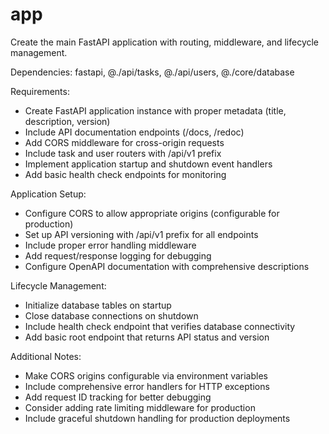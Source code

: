 # app

Create the main FastAPI application with routing, middleware, and lifecycle management.

Dependencies: fastapi, @./api/tasks, @./api/users, @./core/database

Requirements:
- Create FastAPI application instance with proper metadata (title, description, version)
- Include API documentation endpoints (/docs, /redoc)
- Add CORS middleware for cross-origin requests
- Include task and user routers with /api/v1 prefix
- Implement application startup and shutdown event handlers
- Add basic health check endpoints for monitoring

Application Setup:
- Configure CORS to allow appropriate origins (configurable for production)
- Set up API versioning with /api/v1 prefix for all endpoints
- Include proper error handling middleware
- Add request/response logging for debugging
- Configure OpenAPI documentation with comprehensive descriptions

Lifecycle Management:
- Initialize database tables on startup
- Close database connections on shutdown
- Include health check endpoint that verifies database connectivity
- Add basic root endpoint that returns API status and version

Additional Notes:
- Make CORS origins configurable via environment variables
- Include comprehensive error handlers for HTTP exceptions
- Add request ID tracking for better debugging
- Consider adding rate limiting middleware for production
- Include graceful shutdown handling for production deployments